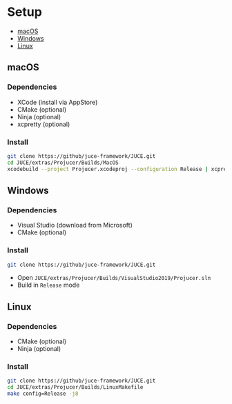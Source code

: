 # Setup

- [macOS](#macos)
- [Windows](#windows)
- [Linux](#linux)

## macOS

### Dependencies

- XCode (install via AppStore)
- CMake (optional)
- Ninja (optional)
- xcpretty (optional)

### Install

```sh
git clone https://github/juce-framework/JUCE.git
cd JUCE/extras/Projucer/Builds/MacOS
xcodebuild --project Projucer.xcodeproj --configuration Release | xcpretty
```

## Windows

### Dependencies

- Visual Studio (download from Microsoft)
- CMake (optional)

### Install

```sh
git clone https://github/juce-framework/JUCE.git
```

- Open `JUCE/extras/Projucer/Builds/VisualStudio2019/Projucer.sln`
- Build in `Release` mode

## Linux

### Dependencies

- CMake (optional)
- Ninja (optional)

### Install

```sh
git clone https://github/juce-framework/JUCE.git
cd JUCE/extras/Projucer/Builds/LinuxMakefile
make config=Release -j8
```
